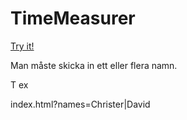 # TimeMeasurer

[Try it!](https://christernilsson.github.io/Lab/2018/078-TimeMeasurer/index.html?names=Christer|David)

Man måste skicka in ett eller flera namn.

T ex 

index.html?names=Christer|David